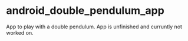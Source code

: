 # android_double_pendulum_app
App to play with a double pendulum. App is unfinished and curruntly not worked on.
